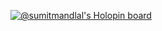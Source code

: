 [![@sumitmandlal's Holopin board](https://holopin.me/sumitmandloi)](https://holopin.io/@sumitandioi)
